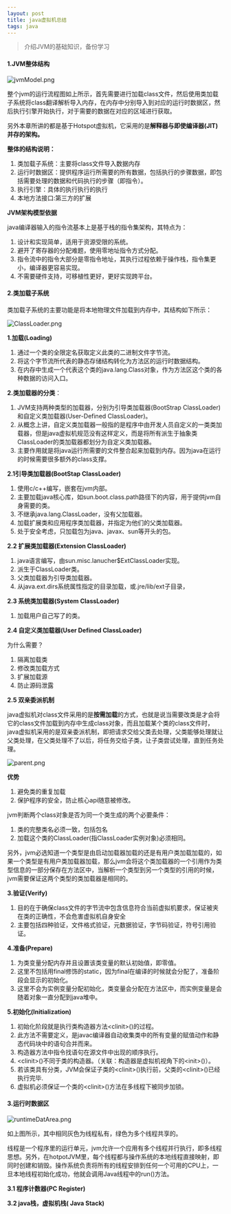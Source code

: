 ```yaml
---
layout: post
title: java虚拟机总结
tags: java  
---
```



> 介绍JVM的基础知识，备份学习

#### 1.JVM整体结构

![jvmModel.png](https://pic.tyzhang.top/images/2020/03/28/jvmModel.png)

整个jvm的运行流程图如上所示，首先需要进行加载class文件，然后使用类加载子系统将class翻译解析导入内存，在内存中分别导入到对应的运行时数据区，然后执行引擎开始执行，对于需要的数据在对应的区域进行获取。  

另外本章所讲的都是基于Hotspot虚拟机，它采用的是**解释器与即使编译器(JIT)并存的架构。**  

**整体的结构说明：**

1. 类加载子系统：主要将class文件导入数据内存
2. 运行时数据区：提供程序运行所需要的所有数据，包括执行的步骤数据，即包括需要处理的数据和代码执行的步骤（即指令）。
3. 执行引擎：具体的执行执行的执行
4. 本地方法接口:第三方的扩展

**JVM架构模型依据**  

java编译器输入的指令流基本上是基于栈的指令集架构，其特点为：

1. 设计和实现简单，适用于资源受限的系统。
2. 避开了寄存器的分配难题，使用零地址指令方式分配。
3. 指令流中的指令大部分是零指令地址，其执行过程依赖于操作栈，指令集更小，编译器更容易实现。
4. 不需要硬件支持，可移植性更好，更好实现跨平台。

#### 2.类加载子系统

类加载子系统的主要功能是将本地物理文件加载到内存中，其结构如下所示：

![ClassLoader.png](https://pic.tyzhang.top/images/2020/03/28/ClassLoader.png)

**1.加载(Loading)**  

1. 通过一个类的全限定名获取定义此类的二进制文件字节流。
2. 将这个字节流所代表的静态存储结构转化为方法区的运行时数据结构。
3. 在内存中生成一个代表这个类的java.lang.Class对象，作为方法区这个类的各种数据的访问入口。

**2.类加载器的分类**：

1. JVM支持两种类型的加载器，分别为引导类加载器(BootStrap ClassLoader)和自定义类加载器(User-Defined ClassLoader)。
2. 从概念上讲，自定义类加载器一般指的是程序中由开发人员自定义的一类类加载器，但是java虚拟机规范没有这样定义，而是将所有派生于抽象类ClassLoader的类加载器都划分为自定义类加载器。
3. 主要作用就是将java运行所需要的文件整合起来加载到内存。因为java在运行的时候需要很多额外的class支撑。

**2.1引导类加载器(BootStap ClassLoader)**   

1. 使用c/c++编写，嵌套在jvm内部。
2. 主要加载java核心库，如sun.boot.class.path路径下的内容，用于提供jvm自身需要的类。
3. 不继承java.lang.ClassLoader，没有父加载器。
4. 加载扩展类和应用程序类加载器，并指定为他们的父类加载器。
5. 处于安全考虑，只加载包为java、javax、sun等开头的包。

**2.2 扩展类加载器(Extension ClassLoader)**  

1. java语言编写，由sun.misc.lanucher$ExtClassLoader实现。
2. 派生于ClassLoader类。
3. 父类加载器为引导类加载器。
4. 从java.ext.dirs系统属性指定的目录加载，或.jre/lib/ext子目录，

**2.3 系统类加载器(System ClassLoader)**  

1. 加载用户自己写了的类。

**2.4 自定义类加载器(User Defined ClassLoader)**  

为什么需要？  

1. 隔离加载类
2. 修改类加载方式
3. 扩展加载源
4. 防止源码泄露

**2.5 双亲委派机制**  

java虚拟机对class文件采用的是**按需加载**的方式，也就是说当需要改类是才会将它的class文件加载到内存中生成class对象，而且加载某个类的class文件时，java虚拟机采用的是双亲委派机制，即把请求交给父类去处理，父类能够处理就让父类处理，在父类处理不了以后，将任务交给子类，让子类尝试处理，直到任务处理。

![parent.png](https://pic.tyzhang.top/images/2020/03/28/parent.png)

**优势**  

1. 避免类的重复加载
2. 保护程序的安全，防止核心api随意被修改。

jvm判断两个class对象是否为同一个类生成的两个必要条件：  

1. 类的完整类名必须一致，包括包名
2. 加载这个类的ClassLoader(指ClassLoader实例对象)必须相同。

另外，jvm必选知道一个类型是由启动加载器加载的还是有用户类加载加载的，如果一个类型是有用户类加载器加载，那么jvm会将这个类加载器的一个引用作为类型信息的一部分保存在方法区中，当解析一个类型到另一个类型的引用的时候，jvm需要保证这两个类型的类加载器是相同的。  

**3.验证(Verify)**  

1. 目的在于确保class文件的字节流中包含信息符合当前虚拟机要求，保证被夹在类的正确性，不会危害虚拟机自身安全
2. 主要包括四种验证，文件格式验证，元数据验证，字节码验证，符号引用验证。

**4.准备(Prepare)**  

1. 为类变量分配内存并且设置该类变量的默认初始值，即零值。
2. 这里不包括用final修饰的static，因为final在编译的时候就会分配了，准备阶段会显示的初始化。
3. 这里不会为实例变量分配初始化，类变量会分配在方法区中，而实例变量是会随着对象一直分配到java堆中。

**5.初始化(Initialization)**

1. 初始化阶段就是执行类构造器方法\<clinit>()的过程。
2. 此方法不需要定义，是javac编译器自动收集类中的所有变量的赋值动作和静态代码块中的语句合并而来。
3. 构造器方法中指令找语句在源文件中出现的顺序执行。
4. \<clinit>()不同于类的构造器。（关联：构造器是虚拟机视角下的\<init>()）。
5. 若该类具有分类，JVM会保证子类的\<clinit>()执行前，父类的\<clinit>()已经执行完毕.
6. 虚拟机必须保证一个类的\<clinit>()方法在多线程下被同步加锁。

#### 3.运行时数据区

![runtimeDatArea.png](https://pic.tyzhang.top/images/2020/03/28/runtimeDatArea.png)

如上图所示，其中相同灰色为线程私有，绿色为多个线程共享的。  

线程是一个程序里的运行单元，jvm允许一个应用有多个线程并行执行，即多线程思想。另外，在hotpotJVM里，每个线程都与操作系统的本地线程直接映射，即同时创建和销毁。操作系统负责将所有的线程安排到任何一个可用的CPU上，一旦本地线程初始化成功，他就会调用Java线程中的run()方法。

**3.1 程序计数器(PC Register)**



**3.2 java栈，虚拟机栈( Java Stack)**

